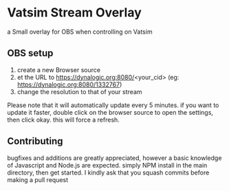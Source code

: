 # Vatsim Stream Overlay
a Small overlay for OBS when controlling on Vatsim

## OBS setup
1. create a new Browser source
2. et the URL to https://dynalogic.org:8080/<your_cid> (eg: https://dynalogic.org:8080/1332767)
3. change the resolution to that of your stream

Please note that it will automatically update every 5 minutes. if you want to update it faster, double click on the browser source to open the settings, then click okay.
this will force a refresh.

## Contributing
bugfixes and additions are greatly appreciated, however a basic knowledge of Javascript and Node.js are expected.
simply NPM install in the main directory, then get started. I kindly ask that you squash commits before making a pull request
